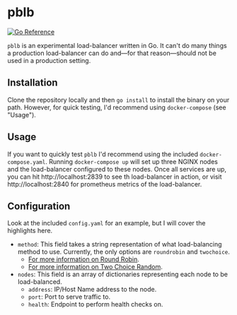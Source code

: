 # pblb

[![Go Reference](https://pkg.go.dev/badge/github.com/pdb64/pblb.svg)](https://pkg.go.dev/github.com/pdb64/pblb)

`pblb` is an experimental load-balancer written in Go. It can't do many things
a production load-balancer can do and—for that reason—should not be used in a
production setting.

## Installation

Clone the repository locally and then `go install` to install the binary on your
path. However, for quick testing, I'd recommend using `docker-compose` (see
"Usage").

## Usage

If you want to quickly test `pblb` I'd recommend using the included
`docker-compose.yaml`. Running `docker-compose up` will set up three NGINX nodes
and the load-balancer configured to these nodes. Once all services are up, you
can hit http://localhost:2839 to see th load-balancer in action, or visit
http://localhost:2840 for prometheus metrics of the load-balancer.

## Configuration

Look at the included `config.yaml` for an example, but I will cover the
highlights here.

- `method`: This field takes a string representation of what load-balancing
method to use. Currently, the only options are `roundrobin` and `twochoice`.
    - [For more information on Round Robin][1].
    - [For more information on Two Choice Random][2].
- `nodes`: This field is an array of dictionaries representing each node to be
load-balanced.
    - `address`: IP/Host Name address to the node.
    - `port`: Port to serve traffic to.
    - `health`: Endpoint to perform health checks on.

[1]: https://www.nginx.com/resources/glossary/round-robin-load-balancing/
[2]: https://www.nginx.com/blog/nginx-power-of-two-choices-load-balancing-algori
